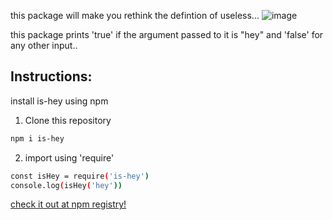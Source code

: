 this package will make you rethink the defintion of useless...
![image](https://user-images.githubusercontent.com/54572908/176619667-b7661029-06c5-463f-8055-f89c631f59bf.png)

this package prints 'true' if the argument passed to it is "hey" and 'false' for any other input..

## Instructions:

install is-hey using npm
1. Clone this repository
```bash
npm i is-hey
```
2. import using 'require'
```bash
const isHey = require('is-hey')
console.log(isHey('hey'))
```
[check it out at npm registry!](https://www.npmjs.com/package/is-hey)
